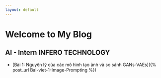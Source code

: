 ```yaml
---
layout: default
---
```


# Welcome to My Blog

## AI - Intern INFERO TECHNOLOGY

* [Bài 1: Nguyên lý của các mô hình tạo ảnh và so sánh GANs-VAEs]({% post_url Bai-viet-1-Image-Prompting %})


